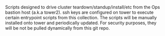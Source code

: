 Scripts designed to drive cluster teardown/standup/install/etc from the Ops bastion host (a.k.a tower2).
ssh keys are configured on tower to execute certain entrypoint scripts from this collection.
The scripts will be manually installed onto tower and periodically updated.
For security purposes, they will be not be pulled dynamically from this git repo.
